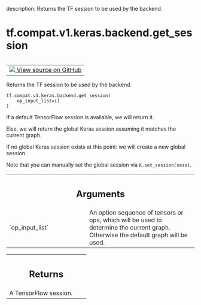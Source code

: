 description: Returns the TF session to be used by the backend.

<div itemscope itemtype="http://developers.google.com/ReferenceObject">
<meta itemprop="name" content="tf.compat.v1.keras.backend.get_session" />
<meta itemprop="path" content="Stable" />
</div>

# tf.compat.v1.keras.backend.get_session

<!-- Insert buttons and diff -->

<table class="tfo-notebook-buttons tfo-api nocontent" align="left">
<td>
  <a target="_blank" href="https://github.com/tensorflow/tensorflow/blob/r2.3/tensorflow/python/keras/backend.py#L604-L631">
    <img src="https://www.tensorflow.org/images/GitHub-Mark-32px.png" />
    View source on GitHub
  </a>
</td>
</table>



Returns the TF session to be used by the backend.

<pre class="devsite-click-to-copy prettyprint lang-py tfo-signature-link">
<code>tf.compat.v1.keras.backend.get_session(
    op_input_list=()
)
</code></pre>



<!-- Placeholder for "Used in" -->

If a default TensorFlow session is available, we will return it.

Else, we will return the global Keras session assuming it matches
the current graph.

If no global Keras session exists at this point:
we will create a new global session.

Note that you can manually set the global session
via `K.set_session(sess)`.

<!-- Tabular view -->
 <table class="responsive fixed orange">
<colgroup><col width="214px"><col></colgroup>
<tr><th colspan="2"><h2 class="add-link">Arguments</h2></th></tr>

<tr>
<td>
`op_input_list`
</td>
<td>
An option sequence of tensors or ops, which will be used
to determine the current graph. Otherwise the default graph will be
used.
</td>
</tr>
</table>



<!-- Tabular view -->
 <table class="responsive fixed orange">
<colgroup><col width="214px"><col></colgroup>
<tr><th colspan="2"><h2 class="add-link">Returns</h2></th></tr>
<tr class="alt">
<td colspan="2">
A TensorFlow session.
</td>
</tr>

</table>

